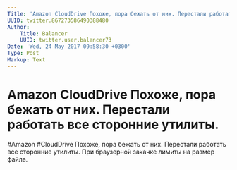 ```yaml
---
Title: 'Amazon CloudDrive Похоже, пора бежать от них. Перестали работать все сторонние утилиты.'
UUID: twitter.867273586490388480
Author:
    Title: Balancer
    UUID: twitter.user.balancer73
Date: 'Wed, 24 May 2017 09:58:30 +0300'
Type: Post
Markup: Text
---
```


# Amazon CloudDrive Похоже, пора бежать от них. Перестали работать все сторонние утилиты.

#Amazon #CloudDrive Похоже, пора бежать от них. Перестали
работать все сторонние утилиты. При браузерной закачке
лимиты на размер файла.